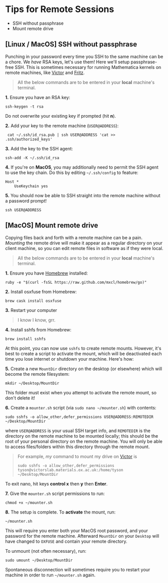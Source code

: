Tips for Remote Sessions
========================

- SSH without passphrase 
- Mount remote drive


## [Linux / MacOS] SSH without passphrase

Punching in your password every time you SSH to the same machine can be a chore. We *have* RSA keys, let's use them! Here we'll setup passphrase-free SSH. This is sometimes necessary for running Mathematica kernels on remote machines, like [Victor](victor.md) and [Fritz](fritz).

> All the below commands are to be entered in your **local** machine's terminal.

**1.** Ensure you have an RSA key:
 ```
 ssh-keygen -t rsa
 ```
 Do not overwrite your existing key if prompted (hit **n**).
 
**2.** Add your key to the remote machine (`USER@ADDRESS`):
```
 cat ~/.ssh/id_rsa.pub | ssh USER@ADDRESS 'cat >> .ssh/authorized_keys'
 ```

**3.** Add the key to the SSH agent:
```
ssh-add -K ~/.ssh/id_rsa
```

**4.** If you're on **MacOS**, you may additionally need to permit the SSH agent to use the key chain. Do this by editing `~/.ssh/config` to feature:
```
Host *
    UseKeychain yes
```

**5.** You should now be able to SSH straight into the remote machine without a password prompt!
```
ssh USER@ADDRESS
```


## [MacOS] Mount remote drive

Copying files back and forth with a remote machine can be a pain. *Mounting* the remote drive will make it appear as a regular directory on your client machine, so you can edit remote files in software as if they were local.

> All the below commands are to be entered in your **local** machine's terminal.

**1.** Ensure you have [Homebrew](https://brew.sh/) installed:
```
ruby -e "$(curl -fsSL https://raw.github.com/mxcl/homebrew/go)"
```

**2.** Install osxfuse from Homebrew:
```
brew cask install osxfuse
```

**3.** Restart your computer
> I know I know, grr.

**4.** Install sshfs from Homebrew:
```
brew install sshfs
```

At this point, you can now use `sshfs` to create remote mounts. However, it's best to create a script to activate the mount, which will be deactivated each time you lose internet or shutdown your machine. Here's how:

**5.** Create a new `MountDir` directory on the desktop (or elsewhere) which will become the remote filesystem:
```
mkdir ~/Desktop/MountDir
```
This folder must exist when you attempt to activate the remote mount, so don't delete it!

**6.** Create a `mounter.sh` script (via `sudo nano ~/mounter.sh`) with contents:
```
sudo sshfs -o allow_other,defer_permissions USER@ADDRESS:REMOTEDIR ~/Desktop/MountDir
```
where `USER@ADDRESS` is your usual SSH target info, and `REMOTEDIR` is the directory on the remote machine to be mounted locally; this should be the root of your personal directory on the remote machine. You will only be able to access files/folders within this directory through the remote mount.
> For example, *my* command to mount my drive on [Victor](victor.md) is
> ```
> sudo sshfs -o allow_other,defer_permissions tyson@victorslab.materials.ox.ac.uk:/home/tyson ~/Desktop/MountDir
> ```

To exit nano, hit keys **control x** then **y** then **Enter**.

**7.** Give the `mounter.sh` script permissions to run:
```
chmod +x ~/mounter.sh
```

**8.** The setup is complete. To **activate** the mount, run:
```
~/mounter.sh
```
This will require you enter both your MacOS root password, and your password for the remote machine.
Afterward `MountDir` on your `Desktop` will have changed to `OXFUSE` and contain your remote directory. 

To unmount (not often necessary), run: 
```
sudo umount ~/Desktop/MountDir
```

Spontaneous disconnection will sometimes require you to restart your machine in order to run `~/mounter.sh` again.
